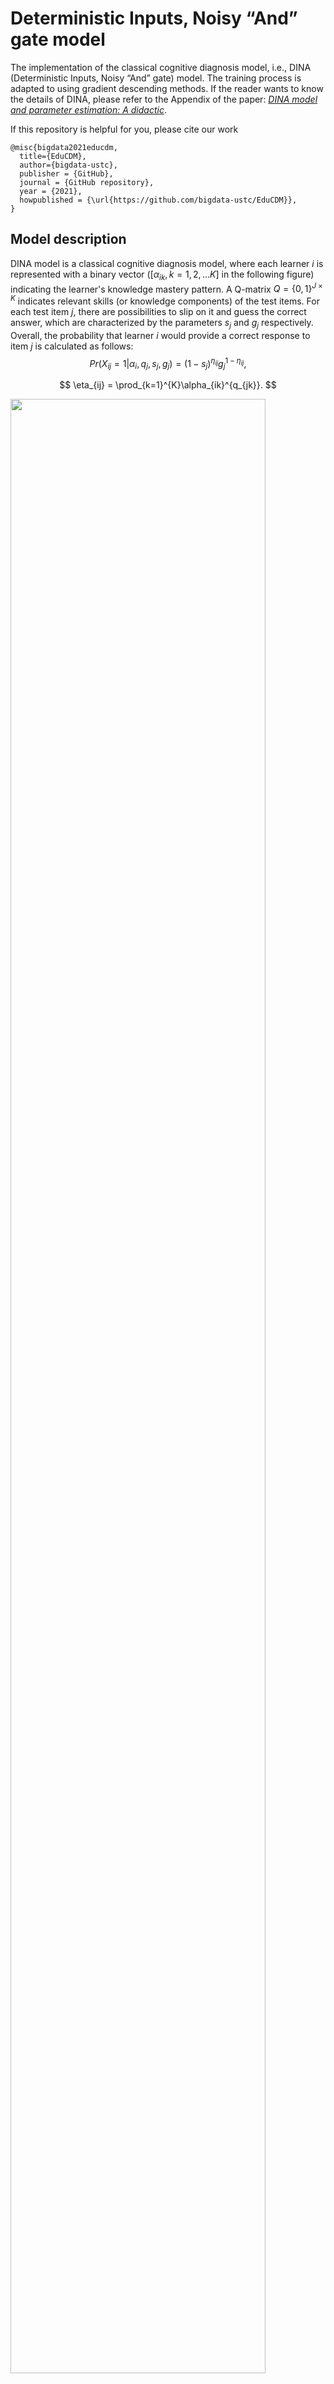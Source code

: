# Deterministic Inputs, Noisy “And” gate model
The implementation of the classical cognitive diagnosis model, i.e., DINA (Deterministic Inputs, Noisy “And” gate) model. The training process is adapted to using gradient descending methods. If the reader wants to know the details of DINA, please refer to the Appendix of the paper: *[DINA model and parameter estimation: A didactic](https://journals.sagepub.com/doi/10.3102/1076998607309474)*.

If this repository is helpful for you, please cite our work

```
@misc{bigdata2021educdm,
  title={EduCDM},
  author={bigdata-ustc},
  publisher = {GitHub},
  journal = {GitHub repository},
  year = {2021},
  howpublished = {\url{https://github.com/bigdata-ustc/EduCDM}},
}
```

## Model description
DINA model is a classical cognitive diagnosis model, where each learner $i$ is represented with a binary vector ($[\alpha_{ik}, k=1,2,...K]$ in the following figure) indicating the learner's knowledge mastery pattern. A Q-matrix $Q=\{0, 1\}^{J\times K}$ indicates relevant skills (or knowledge components) of the test items. For each test item $j$, there are possibilities to slip on it and guess the correct answer, which are characterized by the parameters $s_j$ and $g_j$ respectively. Overall, the probability that learner $i$ would provide a correct response to item $j$ is calculated as follows:
$$Pr(X_{ij}=1|\alpha_i,q_j, s_j, g_j) = (1-s_j)^{\eta_{ij}}g_j^{1-\eta_{ij}},$$

$$
\eta_{ij} = \prod_{k=1}^{K}\alpha_{ik}^{q_{jk}}.
$$

<img src=_static/DINA.png width=90%>

## Parameters description

| Parameters | Type | Description                              |
| ---------- | ---- | ---------------------------------------- |
| meta_data  | dict | a dictionary containing all the userIds, itemIds, and skills. |
| max_slip        | float  | the maximum value of possible slipping. default: 0.4 |
| max_guess    | float  | the maximum value of possible slipping. default: 0.4 |


## Methods summary

| Methods           | Description                              |
| ----------------- | ---------------------------------------- |
| fit               | Fits the model to the training data.     |
| fit_predict       | Use the model to predict the responses in the testing data and returns the results. The responses are either 1 (i.e., correct answer) or 0 (i.e., incorrect answer). |
| fit_predict_proba | Use the model to predict the responses in the testing data and returns the probabilities (that the correct answers will be provided). |

